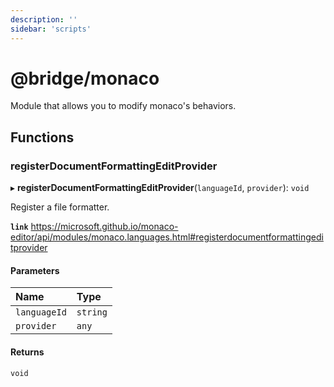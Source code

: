 ```yaml
---
description: ''
sidebar: 'scripts'
---
```


# @bridge/monaco

Module that allows you to modify monaco's behaviors.

## Functions

### registerDocumentFormattingEditProvider

▸ **registerDocumentFormattingEditProvider**(`languageId`, `provider`): `void`

Register a file formatter.

**`link`** https://microsoft.github.io/monaco-editor/api/modules/monaco.languages.html#registerdocumentformattingeditprovider

#### Parameters

| Name | Type |
| :------ | :------ |
| `languageId` | `string` |
| `provider` | `any` |

#### Returns

`void`
